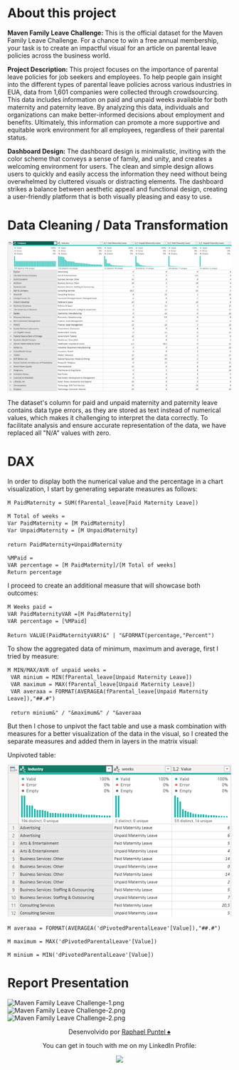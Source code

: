 # About this project

__Maven Family Leave Challenge:__
This is the official dataset for the Maven Family Leave Challenge.
For a chance to win a free annual membership, your task is to create an impactful visual for an article on parental leave policies across the business world.

__Project Description:__
This project focuses on the importance of parental leave policies for job seekers and employees. To help people gain insight into the different types of parental leave policies across various industries in EUA, data from 1,601 companies were collected through crowdsourcing. This data includes information on paid and unpaid weeks available for both maternity and paternity leave. By analyzing this data, individuals and organizations can make better-informed decisions about employment and benefits. Ultimately, this information can promote a more supportive and equitable work environment for all employees, regardless of their parental status.

__Dashboard Design:__
The dashboard design is minimalistic, inviting with the color scheme that conveys a sense of family, and unity, and creates a welcoming environment for users. The clean and simple design allows users to quickly and easily access the information they need without being overwhelmed by cluttered visuals or distracting elements. The dashboard strikes a balance between aesthetic appeal and functional design, creating a user-friendly platform that is both visually pleasing and easy to use.

# Data Cleaning / Data Transformation
![ETL](ETL.png)

The dataset's column for paid and unpaid maternity and paternity leave contains data type errors, as they are stored as text instead of numerical values, which makes it challenging to interpret the data correctly. To facilitate analysis and ensure accurate representation of the data, we have replaced all "N/A" values with zero.

# DAX
In order to display both the numerical value and the percentage in a chart visualization, I start by generating separate measures as follows:
```dax
M PaidMaternity = SUM(fParental_leave[Paid Maternity Leave])
```
```dax
M Total of weeks = 
Var PaidMaternity = [M PaidMaternity]
Var UnpaidMaternity = [M UnpaidMaternity]

return PaidMaternity+UnpaidMaternity
```
```dax
%MPaid = 
VAR percentage = [M PaidMaternity]/[M Total of weeks]
Return percentage
```
I proceed to create an additional measure that will showcase both outcomes:
```dax
M Weeks paid = 
VAR PaidMaternityVAR =[M PaidMaternity]
VAR percentage = [%MPaid]

Return VALUE(PaidMaternityVAR)&" | "&FORMAT(percentage,"Percent")
```
To show the aggregated data of minimum, maximum and average, first I tried by measure:
```dax
M MIN/MAX/AVR of unpaid weeks = 
 VAR minium = MIN(fParental_leave[Unpaid Maternity Leave])
 VAR maximum = MAX(fParental_leave[Unpaid Maternity Leave])
 VAR averaaa = FORMAT(AVERAGEA(fParental_leave[Unpaid Maternity Leave]),"##.#")
 
 return minium&" / "&maximum&" / "&averaaa
```
But then I chose to unpivot the fact table and use a mask combination with measures for a better visualization of the data in the visual, so I created the separate measures and added them in layers in the matrix visual:

Unpivoted table:

![unPivotedTable](unPivotedTable.png)

```dax
M averaaa = FORMAT(AVERAGEA('dPivotedParentalLeave'[Value]),"##.#")
```
```dax
M maximum = MAX('dPivotedParentalLeave'[Value])
```
```dax
M minium = MIN('dPivotedParentalLeave'[Value])
```
# Report Presentation
![Maven Family Leave Challenge-1.png](https://github.com/RaphaelYves/Maven-Family-Leave-Challenge/blob/main/Maven%20Family%20Leave%20Challenge-1.png?raw=true)
![Maven Family Leave Challenge-2.png](https://github.com/RaphaelYves/Maven-Family-Leave-Challenge/blob/main/Maven%20Family%20Leave%20Challenge-2.png?raw=true)
![Maven Family Leave Challenge-2.png](https://github.com/RaphaelYves/Maven-Family-Leave-Challenge/blob/main/Maven%20Family%20Leave%20Challenge-3.png?raw=true)
<p align="center">Desenvolvido por <a href="https://github.com/RaphaelPuntel">Raphael Puntel ♠️</a></p>

<p align="center">You can get in touch with me on my LinkedIn Profile:<br></a></p>
<p align="center"> <a href = ""https://www.linkedin.com/in/raphael-yves-12348b223/""><img src="https://img.icons8.com/fluent/48/000000/linkedin.png"/></a>


